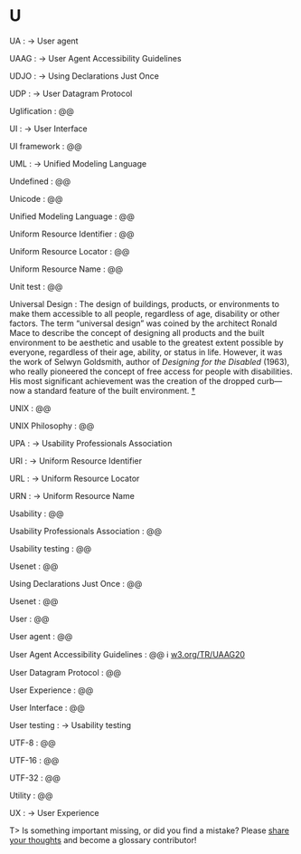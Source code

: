 # U

UA
: → User agent

UAAG
: → User Agent Accessibility Guidelines

UDJO
: → Using Declarations Just Once

UDP
: → User Datagram Protocol

Uglification
: @@

UI
: → User Interface

UI framework
: @@

UML
: → Unified Modeling Language

Undefined
: @@

Unicode
: @@

Unified Modeling Language
: @@

Uniform Resource Identifier
: @@

Uniform Resource Locator
: @@

Uniform Resource Name
: @@

Unit test
: @@

Universal Design
: The design of buildings, products, or environments to make them accessible to all people, regardless of age, disability or other factors. The term “universal design” was coined by the architect Ronald Mace to describe the concept of designing all products and the built environment to be aesthetic and usable to the greatest extent possible by everyone, regardless of their age, ability, or status in life. However, it was the work of Selwyn Goldsmith, author of _Designing for the Disabled_ (1963), who really pioneered the concept of free access for people with disabilities. His most significant achievement was the creation of the dropped curb—now a standard feature of the built environment.&nbsp;[†](#w-universal-design)

UNIX
: @@

UNIX Philosophy
: @@

UPA
: → Usability Professionals Association

URI
: → Uniform Resource Identifier

URL
: → Uniform Resource Locator

URN
: → Uniform Resource Name

Usability
: @@

Usability Professionals Association
: @@

Usability testing
: @@

Usenet
: @@

Using Declarations Just Once
: @@

Usenet
: @@

User
: @@

User agent
: @@

User Agent Accessibility Guidelines
: @@ ℹ︎&nbsp;[w3.org/TR/UAAG20](https://www.w3.org/TR/UAAG20/)

User Datagram Protocol
: @@

User Experience
: @@

User Interface
: @@

User testing
: → Usability testing

UTF-8
: @@

UTF-16
: @@

UTF-32
: @@

Utility
: @@

UX
: → User Experience

T> Is something important missing, or did you find a mistake? Please [share your thoughts](https://github.com/j9t/web-development-glossary/blob/master/manuscript/u.md) and become a glossary&nbsp;contributor!